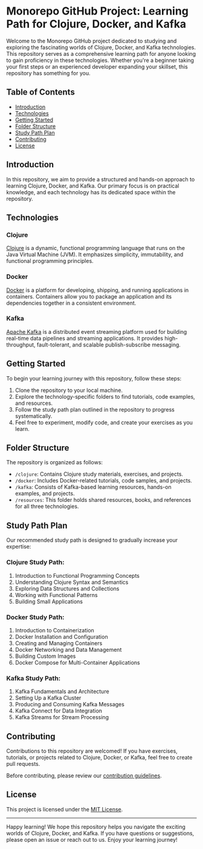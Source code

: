 # Monorepo GitHub Project: Learning Path for Clojure, Docker, and Kafka

Welcome to the Monorepo GitHub project dedicated to studying and exploring the fascinating worlds of Clojure, Docker, and Kafka technologies. This repository serves as a comprehensive learning path for anyone looking to gain proficiency in these technologies. Whether you're a beginner taking your first steps or an experienced developer expanding your skillset, this repository has something for you.

## Table of Contents

- [Introduction](#introduction)
- [Technologies](#technologies)
- [Getting Started](#getting-started)
- [Folder Structure](#folder-structure)
- [Study Path Plan](#study-path-plan)
- [Contributing](#contributing)
- [License](#license)

## Introduction

In this repository, we aim to provide a structured and hands-on approach to learning Clojure, Docker, and Kafka. Our primary focus is on practical knowledge, and each technology has its dedicated space within the repository.

## Technologies

### Clojure

[Clojure](https://clojure.org/) is a dynamic, functional programming language that runs on the Java Virtual Machine (JVM). It emphasizes simplicity, immutability, and functional programming principles. 

### Docker

[Docker](https://www.docker.com/) is a platform for developing, shipping, and running applications in containers. Containers allow you to package an application and its dependencies together in a consistent environment.

### Kafka

[Apache Kafka](https://kafka.apache.org/) is a distributed event streaming platform used for building real-time data pipelines and streaming applications. It provides high-throughput, fault-tolerant, and scalable publish-subscribe messaging.

## Getting Started

To begin your learning journey with this repository, follow these steps:

1. Clone the repository to your local machine.
2. Explore the technology-specific folders to find tutorials, code examples, and resources.
3. Follow the study path plan outlined in the repository to progress systematically.
4. Feel free to experiment, modify code, and create your exercises as you learn.

## Folder Structure

The repository is organized as follows:

- `/clojure`: Contains Clojure study materials, exercises, and projects.
- `/docker`: Includes Docker-related tutorials, code samples, and projects.
- `/kafka`: Consists of Kafka-based learning resources, hands-on examples, and projects.
- `/resources`: This folder holds shared resources, books, and references for all three technologies.

## Study Path Plan

Our recommended study path is designed to gradually increase your expertise:

### Clojure Study Path:

1. Introduction to Functional Programming Concepts
2. Understanding Clojure Syntax and Semantics
3. Exploring Data Structures and Collections
4. Working with Functional Patterns
5. Building Small Applications

### Docker Study Path:

1. Introduction to Containerization
2. Docker Installation and Configuration
3. Creating and Managing Containers
4. Docker Networking and Data Management
5. Building Custom Images
6. Docker Compose for Multi-Container Applications

### Kafka Study Path:

1. Kafka Fundamentals and Architecture
2. Setting Up a Kafka Cluster
3. Producing and Consuming Kafka Messages
4. Kafka Connect for Data Integration
5. Kafka Streams for Stream Processing

## Contributing

Contributions to this repository are welcomed! If you have exercises, tutorials, or projects related to Clojure, Docker, or Kafka, feel free to create pull requests.

Before contributing, please review our [contribution guidelines](CONTRIBUTING.md).

## License

This project is licensed under the [MIT License](LICENSE).

---

Happy learning! We hope this repository helps you navigate the exciting worlds of Clojure, Docker, and Kafka. If you have questions or suggestions, please open an issue or reach out to us. Enjoy your learning journey!
